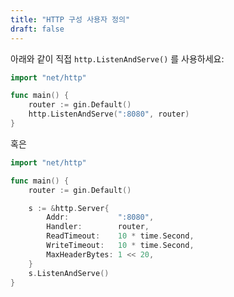 ```yaml
---
title: "HTTP 구성 사용자 정의"
draft: false
---
```


아래와 같이 직접 `http.ListenAndServe()` 를 사용하세요:

```go
import "net/http"

func main() {
	router := gin.Default()
	http.ListenAndServe(":8080", router)
}
```
혹은

```go
import "net/http"

func main() {
	router := gin.Default()

	s := &http.Server{
		Addr:           ":8080",
		Handler:        router,
		ReadTimeout:    10 * time.Second,
		WriteTimeout:   10 * time.Second,
		MaxHeaderBytes: 1 << 20,
	}
	s.ListenAndServe()
}
```

